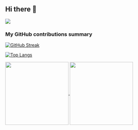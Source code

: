## Hi there 👋

![](https://komarev.com/ghpvc/?username=max-taylor&color=green)

<h3>My GitHub contributions summary</h3>

[![GitHub Streak](https://github-readme-streak-stats.herokuapp.com?user=max-taylor&theme=dark&ring=fb4362&file=fb4362&currStreakNum=fb4362&currStreakLabel=fb4362&hide_border=true)](https://git.io/streak-stats)

[![Top Langs](https://github-readme-stats.vercel.app/api/top-langs/?username=max-taylor)](https://github.com/anuraghazra/github-readme-stats)

<a href="https://github.com/anuraghazra/github-readme-stats">
  <img height=200 align="center" src="https://github-readme-streak-stats.herokuapp.com?user=max-taylor&theme=dark&ring=fb4362&file=fb4362&currStreakNum=fb4362&currStreakLabel=fb4362&hide_border=true&card_width=320" />
</a>
<a href="https://github.com/anuraghazra/convoychat">
  <img height=200 align="center" src="https://github-readme-stats.vercel.app/api/top-langs?username=max-taylor&layout=compact&langs_count=8&card_width=320" />
</a>

<!--
**max-taylor/max-taylor** is a ✨ _special_ ✨ repository because its `README.md` (this file) appears on your GitHub profile.

Here are some ideas to get you started:

- 🔭 I’m currently working on ...
- 🌱 I’m currently learning ...
- 👯 I’m looking to collaborate on ...
- 🤔 I’m looking for help with ...
- 💬 Ask me about ...
- 📫 How to reach me: ...
- 😄 Pronouns: ...
- ⚡ Fun fact: ...
-->

